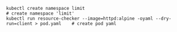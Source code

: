     kubectl create namespace limit                                                          # create namespace 'limit'
    kubectl run resource-checker --image=httpd:alpine -oyaml --dry-run=client > pod.yaml    # create pod yaml
  
  
